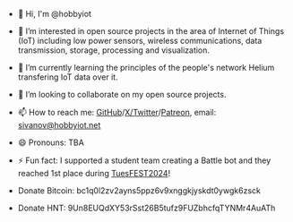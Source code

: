 - 👋 Hi, I'm @hobbyiot
- 👀 I’m interested in open source projects in the area of Internet of Things (IoT) including low power sensors, wireless communications, data transmission, storage, processing and visualization.
- 🌱 I’m currently learning the principles of the people's network Helium transfering IoT data over it.
- 💞️ I’m looking to collaborate on my open source projects.
- 📫 How to reach me: [GitHub](https://github.com/hobbyiot)/[X/Twitter](https://x.com/HobbyIoT)/[Patreon](https://www.patreon.com/HobbyIoT), email: sivanov@hobbyiot.net
- 😄 Pronouns: TBA
- ⚡ Fun fact: I supported a student team creating a Battle bot and they reached 1st place during [TuesFEST2024](https://tuesfest.bg/projects/category/battlebot)!

- Donate Bitcoin:  bc1q0l2zv2ayns5ppz6v9xnggkjyskdt0ywgk6zsck
- Donate HNT:      9Un8EUQdXY53rSst26B5tufz9FUZbhcfqTYNMr4AuATh

<!---
hobbyiot/hobbyiot is a ✨ special ✨ repository because its `README.md` (this file) appears on your GitHub profile.
You can click the Preview link to take a look at your changes.
--->
